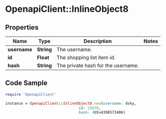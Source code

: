 # OpenapiClient::InlineObject8

## Properties

Name | Type | Description | Notes
------------ | ------------- | ------------- | -------------
**username** | **String** | The username. | 
**id** | **Float** | The shopping list item id. | 
**hash** | **String** | The private hash for the username. | 

## Code Sample

```ruby
require 'OpenapiClient'

instance = OpenapiClient::InlineObject8.new(username: dsky,
                                 id: 15678,
                                 hash: 4b5v4398573406)
```


